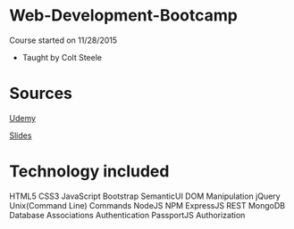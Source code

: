 # Web-Development-Bootcamp

Course started on 11/28/2015
- Taught by Colt Steele

# Sources

[Udemy](https://www.udemy.com/the-web-developer-bootcamp)


[Slides](https://webdev.slides.com/coltsteele)

# Technology included 
HTML5
CSS3
JavaScript
Bootstrap
SemanticUI
DOM Manipulation
jQuery
Unix(Command Line) Commands
NodeJS
NPM
ExpressJS
REST
MongoDB
Database Associations
Authentication
PassportJS
Authorization
